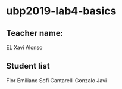 # ubp2019-lab4-basics
## Teacher name:
EL Xavi Alonso
## Student list
Flor
Emiliano
Sofi Cantarelli
Gonzalo
Javi
